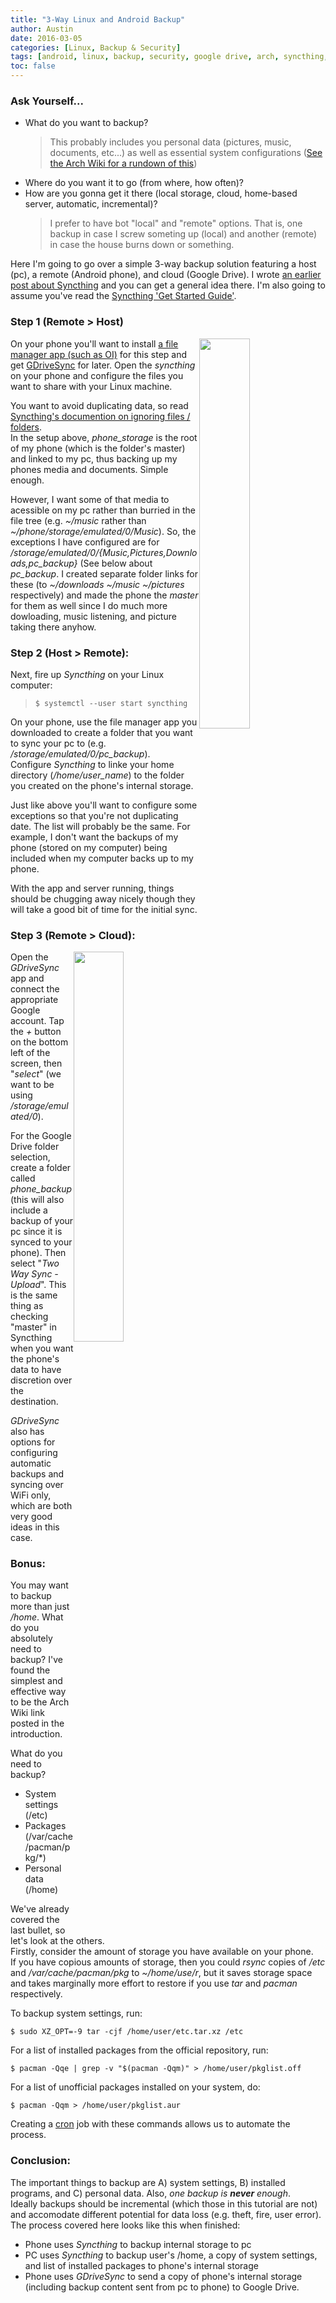 ```yaml
---
title: "3-Way Linux and Android Backup"
author: Austin
date: 2016-03-05
categories: [Linux, Backup & Security]
tags: [android, linux, backup, security, google drive, arch, syncthing, cron, tar]
toc: false
---
```


### Ask Yourself...
* What do you want to backup?
    > This probably includes you personal data (pictures, music, 
documents, etc...) as well as essential system configurations ([See the 
Arch Wiki for a rundown of 
this](https://wiki.archlinux.org/index.php/System_backup_and_reinstall))
* Where do you want it to go (from where, how often)?
* How are you gonna get it there (local storage, cloud, home-based server, 
automatic, incremental)?
    > I prefer to have bot "local" and "remote" options.  That is, one 
backup in case I screw someting up (local) and another (remote) in case 
the house burns down or something.

Here I'm going to go over a simple 3-way backup solution featuring a host 
(pc), a remote (Android phone), and cloud (Google Drive).  I wrote [an 
earlier post about 
Syncthing](https://gtbjj.github.io/linux/2016/02/20/Syncthing.html) and 
you can get a general idea there.  I'm also going to assume you've read 
the [Syncthing 'Get Started 
Guide'](http://docs.syncthing.net/intro/getting-startehttps://docs.syncthing.net/users/ignoring.htmld.html).

### Step 1 (Remote > Host)

<img style="float: right; height: auto; width: 40%" 
src="http://drive.google.com/uc?exportview&id=0B2RH_BSaD6YPbzMyRHh2S0NORW8">

On your phone you'll want to install [a file manager app (such as 
OI)](https://play.google.com/store/apps/details?id=org.openintents.filemanager) 
for this step and get 
[GDriveSync](https://play.google.com/store/apps/details?id=com.yottajoy.gdrive) 
for later.  Open the *syncthing* on your phone and configure the files you 
want to share with your Linux machine.

You want to avoid duplicating data, so read [Syncthing's documention on 
ignoring files / folders](https://docs.syncthing.net/users/ignoring.html).  
In the setup above, *phone_storage* is the root of my phone (which is the 
folder's master) and linked to my pc, thus backing up my phones media and 
documents.  Simple enough.

However, I want some of that media to acessible on my pc rather than 
burried in the file tree (e.g. *~/music* rather than 
*~/phone/storage/emulated/0/Music*).  So, the exceptions I have configured 
are for */storage/emulated/0/{Music,Pictures,Downloads,pc_backup}*  (See 
below about *pc_backup*.  I created separate folder links for these (to 
*~/downloads ~/music ~/pictures* respectively) and made the phone the 
*master* for them as well since I do much more dowloading, music 
listening, and picture taking there anyhow.

### Step 2 (Host > Remote):

Next, fire up *Syncthing* on your Linux computer:

> ```$ systemctl --user start syncthing```

On your phone, use the file manager app you downloaded to create a folder 
that you want to sync your pc to (e.g. */storage/emulated/0/pc_backup*).  
Configure *Syncthing* to linke your home directory (*/home/user_name*) to 
the folder you created on the phone's internal storage.

Just like above you'll want to configure some exceptions so that you're 
not duplicating date.  The list will probably be the same.  For example, I 
don't want the backups of my phone (stored on my computer) being included 
when my computer backs up to my  phone.

With the app and server running, things should be chugging away nicely 
though they will take a good bit of time for the initial sync.

### Step 3 (Remote > Cloud):

<img style="float: right; height: auto; width: 40%" 
src="http://drive.google.com/uc?exportview&id=0B2RH_BSaD6YPY01hWFJKVWh0Rlk">

Open the *GDriveSync* app and connect the appropriate Google account.  Tap 
the *+* button on the bottom left of the screen, then "*select*" (we want 
to be using */storage/emulated/0*).  

For the Google Drive folder selection, create a folder called 
*phone_backup* (this will also include a backup of your pc since it is 
synced to your phone).  Then select "*Two Way Sync - Upload*".  This is 
the same thing as checking "master" in Syncthing when you want the phone's 
data to have discretion over the destination.

*GDriveSync* also has options for configuring automatic backups and 
syncing over WiFi only, which are both very good ideas in this case.

### Bonus:

You may want to backup more than just */home*.  What do you absolutely 
need to backup?  I've found the simplest and effective way to be the Arch 
Wiki  link posted in the introduction.

What do you need to backup?
* System settings (/etc)
* Packages (/var/cache/pacman/pkg/*)
* Personal data (/home)

We've already covered the last bullet, so let's look at the others.  
Firstly, consider the amount of storage you have available on your phone.  
If you have copious amounts of storage, then you could *rsync* copies of 
*/etc* and */var/cache/pacman/pkg* to *~/home/use/r*, but it saves storage 
space and takes marginally more effort to restore if you use *tar* and 
*pacman* respectively.

To backup system settings, run:

```$ sudo XZ_OPT=-9 tar -cjf /home/user/etc.tar.xz /etc```

For a list of installed packages from the official repository, run:

```$ pacman -Qqe | grep -v "$(pacman -Qqm)" > /home/user/pkglist.off```

For a list of unofficial packages installed on your system, do:

```$ pacman -Qqm > /home/user/pkglist.aur```

Creating a [cron](https://wiki.archlinux.org/index.php/cron) job with 
these commands allows us to automate the process.

### Conclusion:

The important things to backup are A) system settings, B) installed 
programs, and C) personal data.  Also, *one backup is **never** enough*.  
Ideally backups should be incremental (which those in this tutorial are 
not) and accomodate different potential for data loss (e.g. theft, fire, 
user error).  The process covered here looks like this when finished:

* Phone uses *Syncthing* to backup internal storage to pc
* PC uses *Syncthing* to backup user's /home, a copy of system settings, 
and list of installed packages to phone's internal storage
* Phone uses *GDriveSync* to send a copy of phone's internal storage 
(including backup content sent from pc to phone) to Google Drive.

